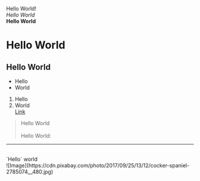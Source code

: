 Hello World!<br>
*Hello World*<br>
**Hello World**<br>
# Hello World<br>
## Hello World<br>

* Hello <br>
* World <br>
1. Hello <br>
2. World <br> 
[Link](https://mchouthai.github.io/cse15l-lab-reports/) <br>
> Hello World <br><br>
Hello World:
--- 
<br>
`Hello` world <br>
![Image](https://cdn.pixabay.com/photo/2017/09/25/13/12/cocker-spaniel-2785074__480.jpg)
